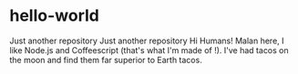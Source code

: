 # hello-world
Just another repository
Just another repository
Hi Humans!
Malan here, I like Node.js and Coffeescript (that's what I'm made of !).
I've had tacos on the moon and find them far superior to Earth tacos.
